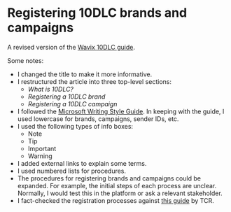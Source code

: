 # Registering 10DLC brands and campaigns

A revised version of the [Wavix 10DLC guide](https://www.wavix.com/resources/guides/10dlc).

Some notes:

- I changed the title to make it more informative.
- I restructured the article into three top-level sections:
  - _What is 10DLC?_
  - _Registering a 10DLC brand_
  - _Registering a 10DLC campaign_
- I followed the [Microsoft Writing Style Guide](https://learn.microsoft.com/en-us/style-guide/). In keeping with the guide, I used lowercase for brands, campaigns, sender IDs, etc.
- I used the following types of info boxes:
  - Note
  - Tip
  - Important
  - Warning
- I added external links to explain some terms.
- I used numbered lists for procedures.
- The procedures for registering brands and campaigns could be expanded. For example, the initial steps of each process are unclear. Normally, I would test this in the platform or ask a relevant stakeholder.
- I fact-checked the registration processes against [this guide](https://www.campaignregistry.com/Assets%2FTCR-CSP-User-Manual_Doc_V6.pdf) by TCR.
